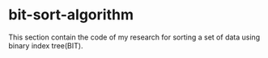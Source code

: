 # bit-sort-algorithm

This section contain the code of my research for sorting a set of data using binary index tree(BIT).
